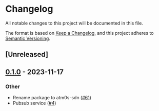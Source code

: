 # Changelog
All notable changes to this project will be documented in this file.

The format is based on [Keep a Changelog](https://keepachangelog.com/en/1.0.0/),
and this project adheres to [Semantic Versioning](https://semver.org/spec/v2.0.0.html).

## [Unreleased]

## [0.1.0](https://github.com/giangndm/8xFF-decentralized-sdn/releases/tag/atm0s-sdn-redis-server-v0.1.0) - 2023-11-17

### Other
- Rename package to atm0s-sdn ([#61](https://github.com/giangndm/8xFF-decentralized-sdn/pull/61))
- Pubsub service ([#4](https://github.com/giangndm/8xFF-decentralized-sdn/pull/4))
